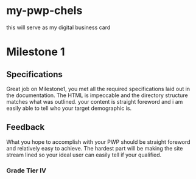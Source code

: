 # my-pwp-chels
this will serve as my digital business card

# Milestone 1
## Specifications
Great job on Milestone1, you met all the required specifications laid out in the documentation. The HTML is impeccable and the directory structure matches what was outlined. your content is straight foreword and i am easily able to tell who your target demographic is.
## Feedback
What you hope to accomplish with your PWP should be straight foreword and relatively easy to achieve. The hardest part will be making the site stream lined so your ideal user can easily tell if your qualified.
### Grade Tier IV
